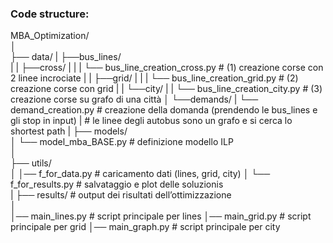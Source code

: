 ### Code structure:


MBA_Optimization/  
│  
├── data/
|   ├──bus_lines/  
|   |   ├──cross/
|   |   |   └── bus_line_creation_cross.py      # (1) creazione corse con 2 linee incrociate
|   |   ├──grid/
|   |   |   └── bus_line_creation_grid.py       # (2) creazione corse con grid
|   |   └──city/
|   |      └── bus_line_creation_city.py      # (3) creazione corse su grafo di una città
│   └──demands/
|       └── demand_creation.py  # creazione della domanda (prendendo le bus_lines e gli stop in input)
|                               # le linee degli autobus sono un grafo e si cerca lo shortest path
|
├── models/  
│   └── model_mba_BASE.py          # definizione modello ILP   
│  
├── utils/  
│   │── f_for_data.py      # caricamento dati  (lines,  grid,  city)
│   └── f_for_results.py   # salvataggio e plot delle soluzionis                       
|
├── results/                # output dei risultati dell’ottimizzazione  
│  
│── main_lines.py                # script principale per lines
│── main_grid.py                 # script principale per grid
│── main_graph.py                 # script principale per city      

